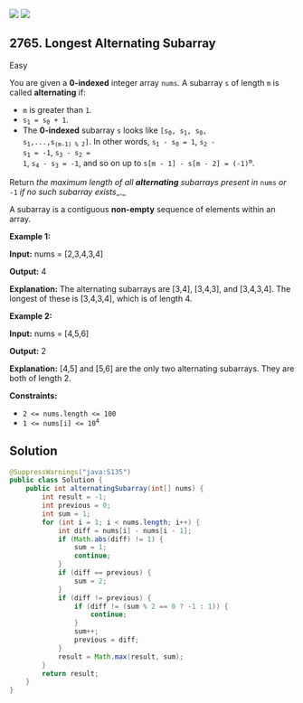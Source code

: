 [![](https://img.shields.io/github/stars/javadev/LeetCode-in-Java?label=Stars&style=flat-square)](https://github.com/javadev/LeetCode-in-Java)
[![](https://img.shields.io/github/forks/javadev/LeetCode-in-Java?label=Fork%20me%20on%20GitHub%20&style=flat-square)](https://github.com/javadev/LeetCode-in-Java/fork)

## 2765\. Longest Alternating Subarray

Easy

You are given a **0-indexed** integer array `nums`. A subarray `s` of length `m` is called **alternating** if:

*   `m` is greater than `1`.
*   <code>s<sub>1</sub> = s<sub>0</sub> + 1</code>.
*   The **0-indexed** subarray `s` looks like <code>[s<sub>0</sub>, s<sub>1</sub>, s<sub>0</sub>, s<sub>1</sub>,...,s<sub>(m-1) % 2</sub>]</code>. In other words, <code>s<sub>1</sub> - s<sub>0</sub> = 1</code>, <code>s<sub>2</sub> - s<sub>1</sub> = -1</code>, <code>s<sub>3</sub> - s<sub>2</sub> = 1</code>, <code>s<sub>4</sub> - s<sub>3</sub> = -1</code>, and so on up to <code>s[m - 1] - s[m - 2] = (-1)<sup>m</sup></code>.

Return _the maximum length of all **alternating** subarrays present in_ `nums` _or_ `-1` _if no such subarray exists__._

A subarray is a contiguous **non-empty** sequence of elements within an array.

**Example 1:**

**Input:** nums = [2,3,4,3,4]

**Output:** 4

**Explanation:** The alternating subarrays are [3,4], [3,4,3], and [3,4,3,4]. The longest of these is [3,4,3,4], which is of length 4. 

**Example 2:**

**Input:** nums = [4,5,6]

**Output:** 2

**Explanation:** [4,5] and [5,6] are the only two alternating subarrays. They are both of length 2. 

**Constraints:**

*   `2 <= nums.length <= 100`
*   <code>1 <= nums[i] <= 10<sup>4</sup></code>

## Solution

```java
@SuppressWarnings("java:S135")
public class Solution {
    public int alternatingSubarray(int[] nums) {
        int result = -1;
        int previous = 0;
        int sum = 1;
        for (int i = 1; i < nums.length; i++) {
            int diff = nums[i] - nums[i - 1];
            if (Math.abs(diff) != 1) {
                sum = 1;
                continue;
            }
            if (diff == previous) {
                sum = 2;
            }
            if (diff != previous) {
                if (diff != (sum % 2 == 0 ? -1 : 1)) {
                    continue;
                }
                sum++;
                previous = diff;
            }
            result = Math.max(result, sum);
        }
        return result;
    }
}
```